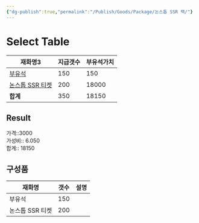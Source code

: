 ```yaml
---
{"dg-publish":true,"permalink":"/Publish/Goods/Package/논스톱 SSR 팩/"}
---
```



# Select Table
<div><table class="dataview table-view-table"><thead class="table-view-thead"><tr class="table-view-tr-header"><th class="table-view-th"><span>재화명</span><span class="dataview small-text">3</span></th><th class="table-view-th"><span>지급갯수</span></th><th class="table-view-th"><span>부유석가치</span></th></tr></thead><tbody class="table-view-tbody"><tr><td><span><a data-tooltip-position="top" aria-label="Publish/Goods/Currencies/부유석.md" data-href="Publish/Goods/Currencies/부유석.md" href="Publish/Goods/Currencies/부유석.md" class="internal-link" target="_blank" rel="noopener nofollow">부유석</a></span></td><td>150</td><td>150</td></tr><tr><td><span><a data-tooltip-position="top" aria-label="Publish/Goods/Currencies/논스톱 SSR 티켓.md" data-href="Publish/Goods/Currencies/논스톱 SSR 티켓.md" href="Publish/Goods/Currencies/논스톱 SSR 티켓.md" class="internal-link" target="_blank" rel="noopener nofollow">논스톱 SSR 티켓</a></span></td><td>200</td><td>18000</td></tr><tr><td><span><strong>합계</strong></span></td><td>350</td><td>18150</td></tr></tbody></table></div><p><span><h2 data-heading="Result" dir="auto">Result</h2></span></p><span><span>가격::3000 <br></span></span><span><span>가성비:: 6.050 <br></span></span><span><span>합계:: 18150</span></span>

## 구성품
| **재화명**         | **갯수** | 설명  |
| --------------- | ------ | --- |
| 부유석             | 150    |     |
| 논스톱 SSR 티켓 | 200    |     |




